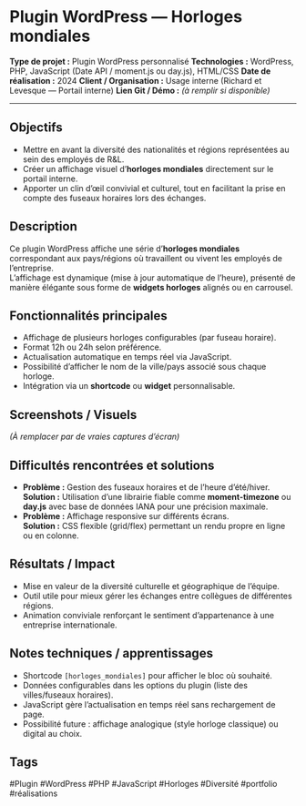 # Plugin WordPress — Horloges mondiales

**Type de projet :** Plugin WordPress personnalisé
**Technologies :** WordPress, PHP, JavaScript (Date API / moment.js ou day.js), HTML/CSS
**Date de réalisation :** 2024
**Client / Organisation :** Usage interne (Richard et Levesque — Portail interne)
**Lien Git / Démo :** _(à remplir si disponible)_

---

## Objectifs

- Mettre en avant la diversité des nationalités et régions représentées au sein des employés de R&L.
- Créer un affichage visuel d’**horloges mondiales** directement sur le portail interne.
- Apporter un clin d’œil convivial et culturel, tout en facilitant la prise en compte des fuseaux horaires lors des échanges.

## Description

Ce plugin WordPress affiche une série d’**horloges mondiales** correspondant aux pays/régions où travaillent ou vivent les employés de l’entreprise.  
L’affichage est dynamique (mise à jour automatique de l’heure), présenté de manière élégante sous forme de **widgets horloges** alignés ou en carrousel.

## Fonctionnalités principales

- Affichage de plusieurs horloges configurables (par fuseau horaire).
- Format 12h ou 24h selon préférence.
- Actualisation automatique en temps réel via JavaScript.
- Possibilité d’afficher le nom de la ville/pays associé sous chaque horloge.
- Intégration via un **shortcode** ou **widget** personnalisable.

## Screenshots / Visuels

_(À remplacer par de vraies captures d’écran)_

## Difficultés rencontrées et solutions

- **Problème :** Gestion des fuseaux horaires et de l’heure d’été/hiver.  
    **Solution :** Utilisation d’une librairie fiable comme **moment-timezone** ou **day.js** avec base de données IANA pour une précision maximale.
- **Problème :** Affichage responsive sur différents écrans.  
    **Solution :** CSS flexible (grid/flex) permettant un rendu propre en ligne ou en colonne.

## Résultats / Impact

- Mise en valeur de la diversité culturelle et géographique de l’équipe.
- Outil utile pour mieux gérer les échanges entre collègues de différentes régions.
- Animation conviviale renforçant le sentiment d’appartenance à une entreprise internationale.

## Notes techniques / apprentissages

- Shortcode `[horloges_mondiales]` pour afficher le bloc où souhaité.
- Données configurables dans les options du plugin (liste des villes/fuseaux horaires).
- JavaScript gère l’actualisation en temps réel sans rechargement de page.
- Possibilité future : affichage analogique (style horloge classique) ou digital au choix.

## Tags

#Plugin #WordPress #PHP #JavaScript #Horloges #Diversité #portfolio #réalisations